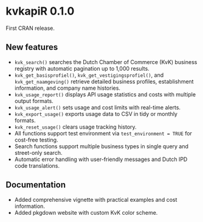 # kvkapiR 0.1.0

First CRAN release.

## New features

* `kvk_search()` searches the Dutch Chamber of Commerce (KvK) business registry 
  with automatic pagination up to 1,000 results.
* `kvk_get_basisprofiel()`, `kvk_get_vestigingsprofiel()`, and `kvk_get_naamgeving()` 
  retrieve detailed business profiles, establishment information, and company name histories.
* `kvk_usage_report()` displays API usage statistics and costs with multiple output formats.
* `kvk_usage_alert()` sets usage and cost limits with real-time alerts.
* `kvk_export_usage()` exports usage data to CSV in tidy or monthly formats.
* `kvk_reset_usage()` clears usage tracking history.
* All functions support test environment via `test_environment = TRUE` for cost-free testing.
* Search functions support multiple business types in single query and street-only search.
* Automatic error handling with user-friendly messages and Dutch IPD code translations.

## Documentation

* Added comprehensive vignette with practical examples and cost information.
* Added pkgdown website with custom KvK color scheme.


